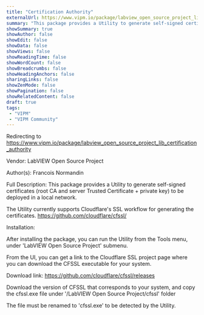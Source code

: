 ```yaml
---
title: "Certification Authority"
externalUrl: https://www.vipm.io/package/labview_open_source_project_lib_certification_authority
summary: "This package provides a Utility to generate self-signed certificates (root CA and server Trusted Certificate + private key) to be deployed in a local network."
showSummary: true
showAuthor: false
showEdit: false
showData: false
showViews: false
showReadingTime: false
showWordCount: false
showBreadcrumbs: false
showHeadingAnchors: false
sharingLinks: false
showZenMode: false
showPagination: false
showRelatedContent: false
draft: true
tags:
 - "VIPM"
 - "VIPM Community"
---
```


Redirecting to https://www.vipm.io/package/labview_open_source_project_lib_certification_authority

Vendor: LabVIEW Open Source Project

Author(s): Francois Normandin
 
Full Description:
This package provides a Utility to generate self-signed certificates (root CA and server Trusted Certificate + private key) to be deployed in a local network.

The Utility currently supports Cloudflare's SSL workflow for generating the certificates. 
https://github.com/cloudflare/cfssl/

Installation:

After installing the package, you can run the Utility from the Tools menu, under 'LabVIEW Open Source Project' submenu. 

From the UI, you can get a link to the Cloudflare SSL project page where you can download the CFSSL executable for your system. 

Download link: https://github.com/cloudflare/cfssl/releases

Download the version of CFSSL that corresponds to your system, and copy the cfssl.exe file under '<LabVIEW Data>/LabVIEW Open Source Project/cfssl' folder 

The file must be renamed to 'cfssl.exe' to be detected by the Utility.
